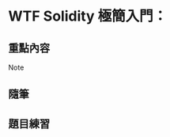 # WTF Solidity 極簡入門：

## 重點內容

> [!NOTE]
> 

## 隨筆

## 題目練習

<!--
 ____                _   _                       _      _
|  _ \  ___  _ __   ( ) | |_     _ __   ___  ___| | __ | |
| | | |/ _ \| '_ \  |/  | __|   | '_ \ / _ \/ _ \ |/ / | |
| |_| | (_) | | | |     | |_    | |_) |  __/  __/   <  |_|
|____/ \___/|_| |_|      \__|   | .__/ \___|\___|_|\_\ (_)
                                |_|

XXXXXXXXXXXXXXXXXKlkOOOXXXXXXXXXX0xddxddoooodkOKxWWxXXXXOXXX0Ox:llo0XXXXXXXXXXXXXXXXXXX
XXXXXXXXXXXXXXXXXXKONWNK00KX0xxO0XNWMMMMMMMWWXK0OOolooxx:llc::;,'';lXXXXXXXXXXXXXXXXXXX
XXXXXXXXXXXXXXXXXXXXkOWMMW0ocKMMMMMMMMMMMMMMMMMMMX;l:KW0o,..      .l00KXXXXXXXXXXXXXXXX
OOOOOOOOOO0XXXXXXXX0Ok0XWMMMNXMMMMMMMMMMMMMMMMMMMMx;;:NMN.        .lXOkXXXXXXXXXXXXXXXX
000OOOOOOOkkkkkkxcdKWWNXKNMMMWMMMMMMMMMMMMMMMMMMMMMk. .dWWX.       :OOkOOOOOOOOOOOOOOOO
MMMMMMMMMMMMMMW0ONMMNNWMMMMMMMMMMWXKXWMMMMMMMMMMMMMMX,  .kWWN:.    lMMMMMMMMMMMMMMMMMMM
MMMMMMMMMMMMM0xNMMMXNMMMMWNXXK0OOOOkxodxk0KKXNMMMMMMMW0:  .c0WWWl:ccWMMMMMMMMMMMMMMMMMM
        ....,OWMMMXWMWNKOxxxxxxxxxxddxddooodddk0XWMMMMWNKd,  .;lx0K,...................
           .XMMMMWNX0kxxxxxxxxxxxxxxxxxxxxdlodddddOXWMMMWNXXx;.    .d:                 
          .XMMMMWKkxxxxxxxxxxxxxxxxxxxdxxdxxdoddddddx0NMMMNXXWMNOl:l0Wk                
          0MMMWKkxxxxxxxxxxxxxxxxxxxxxxxxxdddddddddddddONMWNNKXMMMXKNMMK.              
        'oMMMNOkkxxkxxxxxxxxxxxxxxxxxxxxxxxxxdddodddddddd0WNNMXOWMMMXKNMN:             
     .,olWMMXkkkkkkkkxxxxxxxxxxxxxxxxxxxxxxxxdddddddddddddkXXWMW0NMMMWKXWWd            
   .;,,OdMWKkkkkkkkkkkkxxxxxxxxxxxxxdxxxxxxxxxxxdxdodddddddx0XMMWKKMMMMWXNWO           
  ..  kd0MXkkkkkkkkkkkkkkkkxxxxxxxxxxxxxxxxxxxxxxxxdodxxdddddxNMMMXKWMMMMXKW0.         
   .  dlWMOkkkkkkkxkkkkkkkkkkkkxxxxxxxxdxxxxxxxxxdxxdodxdddddoxKWMMN0WMMMMXKWX'        
    . OlMWkkkkkkkkkxkkkkkkkkkkxkkxxxxxxxddxxxxxxxddxxdoddddddodd0WMMW0NMMMMXNMX'       
     .llMXxkOOkkkkkxxkkkkkkkkkxxkkxxxxxxxxddxxxxxxdoxxdldddddoodxONMMMKWMMMMXWWK.      
      .oMKxkOOkkkOkkxxkkkkkkkkkxdxkxdxxxxxxxdodxxxxdoxxccxdxddoxxxkNMMMKWMMMWKWWK.     
       dW0kxOOOkkOkkkkxkkkkkkkkkkddkkxoclxxxxxdoodxxdox;.oxxxdodxxxkNMMWKWMMMXKMMN:    
       dWOOxOOOOdxkxkkkxxkkkkkkkkkxodkxxc',lllooollllco;l:xxxdodddxdkNMMW0WMMM0NMMWk.  
       oNOOdOOOOOxxOxxkkkxkkkkkkkkkkdclxkkoccoxxxxdooc.':'oxxddxxxxxxkWMMW0MMMN0MMMMX; 
       lNOOdOOOOOOxckOkkkOkxxkkkkkkkkkoccldddxddooc:cox0o,;xxdxxxxxxxdOWMMNXMMM0XMMMMMk
       lN00kxOOOOOOldodkkkxkxxxxxxkkkxxxdddddl::odONXkocdx,cxdxxxxxxxxxKMMMKNMMXKWMMMMM
       cN000x00OxOOOcxOxddxxddddxdddddkkxl:,. ;XXOxocoxdddd,xdxxxxxxxxxxNMMWOWMXKXMMMMM
       ,N000kk00lldxOdxOkkxxxkkkOkkkkkkkc:ooldxdoxxdddoddxx'ldxxxxxxxxxxOMMMX0MXXKMMMMM
       .N0000xO0oOOxxxoxOOOOkkdockOOkkkkkkkkkkkkkkxxxxxxxxx,cxxxxxxxxxxxxKMMMONXNKNMMMM
        KK000Od0xOxk00OkkxlldxxooOOOOkkkkkkkkkkkkkkkkkddoxx;lxxxxxxxxxxxxxWMMN0KWNXMMMM
        k00000kdOOOOxl;ldkK0kddOOOOOOOOOOOkkkkkkkkkkkxddkkx.xxxxxxxxxxxxxoXMMM0XMWKMMMM
        oK0KKK0xxloo;,lkkxdkOOOOOOOOkdOOOOOkkkkkkkkkxocxkko,kxxxxxxxxxxxdxKMMMKXMWKMMMM
        ;XO0KKK0xxddoxxO0000OOOOOOOOOOOOOOOOkkkkkxoodkkkkk:dkkkkkxxxxxxxdxOMMMNXMNXMMMM
        .X0OKKKK0xO0OOO0000000OOOOOOOOOOOOkkOkddodkkkkkkkk:kkkkkkkkxxxxxdxkWMMWXMXWMMMM
         000OKKKKKkO000000000000OOOOOOOOOkddddxkOkkkkkkkkd:kkkkkkkkkxxxdxxkWMMWXWXMMMMM
         dX00O0KKKKOk0K0000000000000OxxxxxxxxxxOOOOOOkkkx,ckkkkkkkkkkkddkxOMMMNNNWMMMMM
        .xKXK000KKKK0kOKK0000000OkkkxkOkkkkOOOOOOOOOOx:'  lkkkkkkkkkkklkkxKMMMOk0WMMMMM
         KkXXK00OKKKKKxd0KKK0000000000000OOOOOOOOxc,.   .;lkkkkkkkkkkoxkkkNMMW;..,ldkXM
         XkOXXX0000KKKKOccd0KKK00000000000Okdc;.      .lkolkkkkkkkkkdxkkkOWMMd    .cc;c
         ONdXXXXKO00KKKKKk,;oxdxxkxxxdoddol        .:kOOOx:OOkkkkkkoxkkkOWMMk     .,..:
         lW0kXXXXXKOO0KKKK0cl000KKK0OOk0Oo,:l'::cokOOOOOOO;kOOOOkkoxkkkkNMMO      ..   
         .WNO0XXXXXX0O0KKKKKOcOOKKK0kkko.;O00koO0OOOOOOOOOolOOOOkdkkkkONMWd      ..    
  .kKo    ONXO0XXXXXXX00KXKKKKdxKKKkko, o00000OO000OOOOOkxdcoOOxdOkOOKWWk'       ,     
  '0KKd   .NNXkKXXXXXXXXK00KKKKOxKKx. .kKK000000000000kxOOOx,oxkOO0XXOc.        ..     
   ,KXXk.  ;NNXOOXXXXXXXXXKO00KK0o:   d0KKK000OO000000Oxl,. .d00kdc.            '      
    ,0KOo   'KNN0OXXXXXXXXXXXKOkOO.  .K0OOOO0O0000xo:.     .'..                 .      
     'OKKd.   lKNXO0XXXXXXXXXXXXKOk;. :odddolc;'.                              ..      
      .KXXk     ckXKOKXXXXXXXXXXXXXKX0c                ...''''...              .       
       'KXNk       .'.'lkXXXXXXXXXXOo,        .coc:ok00K000000000Okl,                  
        'KKNk.            .;ccc:,.       .';cc0KKxOOkO00000000000000x                  
      ,dxd00N0.                      'lkO0000dkKKk0KKKKKKKKK00000000:                  
    .0MWWWWXK0O,:cll:.            .oKXXX00000KxKKkkxkkOOOOOOOOOOOO0O.                  
    dMWWWWWWWW0dkNNNNNK,         .KXXXXXXXK00kol,cKKx0O;.',:coxkOkl.                   
    0MWWNWWWWWWNxl0NNNNd         cNXXXXK0000OxK' :XXO0KK,                              
  .0WWWWNKKXWWWWW0lNNNNk         oNXKKKXKk0X0Kl  :XXkKOKK,                            .
  0MWWWWWWXxkNWWNX0k0XXk         l00XXd,,KXOKK.  cXXOXKKKK;       .;cool:'             
 ,NMWNWWWWWWNkkONWWKkXXx         .xo'  ;XNXXXl   cXX0KXXXXK;..'ckXXXXXXKXWNxol;.       
;WMWWXKKNWWWWWWOookkoo;.              :NNNNNK.   :XXXXK00K00KKXKKK0000KKK0K000K0xodxkxO
xMMMWWWWkONWWWWWWoXXWK.               KNNNNNd    :XXXkKXX0xOk0XK0k0KKKKK0OOOOkK00KXXX0o

-->